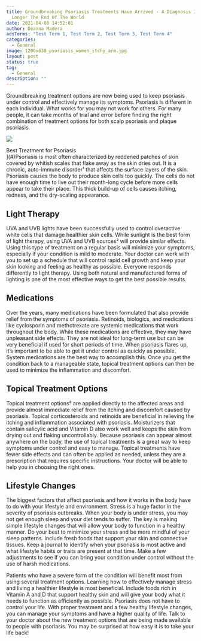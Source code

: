 ```yaml
---
title: Groundbreaking Psoriasis Treatments Have Arrived - A Diagnosis Is No
  Longer The End Of The World
date: 2021-04-08 14:52:01
author: Deanna Madera
adsTerms: "Test Term 1, Test Term 2, Test Term 3, Test Term 4"
categories:
  - General
image: 1200x630_psoriasis_women_itchy_arm.jpg
layout: post
status: true
tag:
  - General
description: ""
---
```


Groundbreaking treatment options are now being used to keep psoriasis under control and effectively manage its symptoms. Psoriasis is different in each individual. What works for you may not work for others. For many people, it can take months of trial and error before finding the right combination of treatment options for both scalp psoriasis and plaque psoriasis.

![](/posts/1080x1080_psoriasis_elbow_applyincream.jpg)</div><div class="cta-textcover">Best Treatment for Psoriasis <city></city></div>](#)</div>Psoriasis is most often characterized by reddened patches of skin covered by whitish scales that flake away as the skin dries out. It is a chronic, auto-immune disorder¹ that affects the surface layers of the skin. Psoriasis causes the body to produce skin cells too quickly. The cells do not have enough time to live out their month-long cycle before more cells appear to take their place. This thick build-up of cells causes itching, redness, and the dry-scaling appearance.

## Light Therapy

UVA and UVB lights have been successfully used to control overactive white cells that damage healthier skin cells. While sunlight is the best form of light therapy, using UVA and UVB sources² will provide similar effects. Using this type of treatment on a regular basis will minimize your symptoms, especially if your condition is mild to moderate. Your doctor can work with you to set up a schedule that will control rapid cell growth and keep your skin looking and feeling as healthy as possible. Everyone responds differently to light therapy. Using both natural and manufactured forms of lighting is one of the most effective ways to get the best possible results.

## Medications

Over the years, many medications have been formulated that also provide relief from the symptoms of psoriasis. Retinoids, biologics, and medications like cyclosporin and methotrexate are systemic medications that work throughout the body. While these medications are effective, they may have unpleasant side effects. They are not ideal for long-term use but can be very beneficial if used for short periods of time. When psoriasis flares up, it’s important to be able to get it under control as quickly as possible. System medications are the best way to accomplish this. Once you get the condition back to a manageable state, topical treatment options can then be used to minimize the inflammation and discomfort.

## Topical Treatment Options

Topical treatment options³ are applied directly to the affected areas and provide almost immediate relief from the itching and discomfort caused by psoriasis. Topical corticosteroids and retinoids are beneficial in relieving the itching and inflammation associated with psoriasis. Moisturizers that contain salicylic acid and Vitamin D also work well and keeps the skin from drying out and flaking uncontrollably. Because psoriasis can appear almost anywhere on the body, the use of topical treatments is a great way to keep symptoms under control and easy to manage. Topical treatments have fewer side effects and can often be applied as needed, unless they are a prescription that requires specific instructions. Your doctor will be able to help you in choosing the right ones.

## Lifestyle Changes

The biggest factors that affect psoriasis and how it works in the body have to do with your lifestyle and environment. Stress is a huge factor in the severity of psoriasis outbreaks. When your body is under stress, you may not get enough sleep and your diet tends to suffer. The key is making simple lifestyle changes that will allow your body to function in a healthy manner. Do your best to minimize your stress and be more mindful of your sleep patterns. Include fresh foods that support your skin and connective tissues. Keep a journal to identify when your psoriasis is most active and what lifestyle habits or traits are present at that time. Make a few adjustments to see if you can bring your condition under control without the use of harsh medications.

Patients who have a severe form of the condition will benefit most from using several treatment options. Learning how to effectively manage stress and living a healthier lifestyle is most beneficial. Include foods rich in Vitamin A and D that support healthy skin and will give your body what it needs to function as efficiently as possible. Psoriasis does not have to control your life. With proper treatment and a few healthy lifestyle changes, you can manage your symptoms and have a higher quality of life. Talk to your doctor about the new treatment options that are being made available to people with psoriasis. You may be surprised at how easy it is to take your life back!
